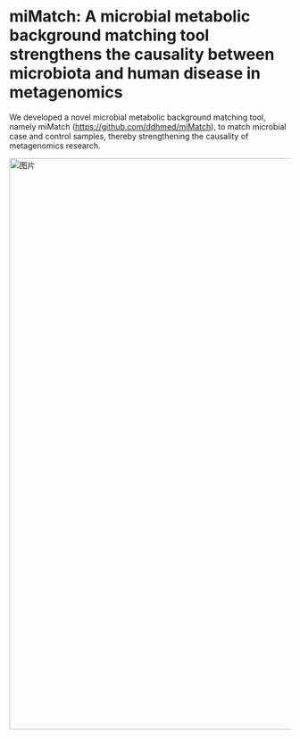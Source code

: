 # miMatch: A microbial metabolic background matching tool strengthens the causality between microbiota and human disease in metagenomics

We developed a novel microbial metabolic background matching tool, namely miMatch (https://github.com/ddhmed/miMatch), to match microbial case and control samples, thereby strengthening the causality of metagenomics research.

<img width="1023" alt="图片" src="https://user-images.githubusercontent.com/15136517/215239644-232227da-a44e-4441-abff-ce860674da11.png">
